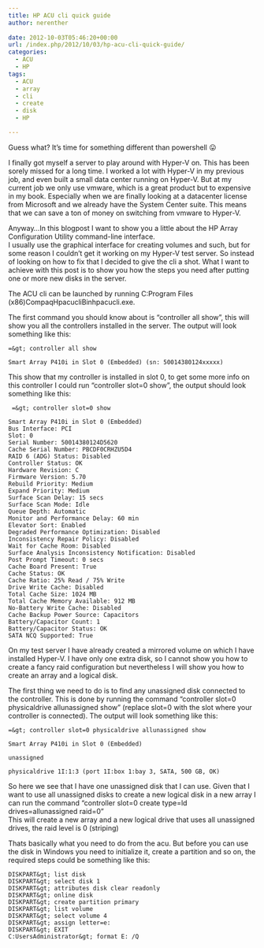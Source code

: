 ```yaml
---
title: HP ACU cli quick guide
author: nerenther
 
date: 2012-10-03T05:46:20+00:00
url: /index.php/2012/10/03/hp-acu-cli-quick-guide/
categories:
  - ACU
  - HP
tags:
  - ACU
  - array
  - cli
  - create
  - disk
  - HP

---
```

Guess what? It&#8217;s time for something different than powershell 😛

I finally got myself a server to play around with Hyper-V on. This has been sorely missed for a long time. I worked a lot with Hyper-V in my previous job, and even built a small data center running on Hyper-V. But at my current job we only use vmware, which is a great product but to expensive in my book. Especially when we are finally looking at a datacenter license from Microsoft and we already have the System Center suite. This means that we can save a ton of money on switching from vmware to Hyper-V.

Anyway&#8230;In this blogpost I want to show you a little about the HP Array Configuration Utility command-line interface.  
I usually use the graphical interface for creating volumes and such, but for some reason I couldn&#8217;t get it working on my Hyper-V test server. So instead of looking on how to fix that I decided to give the cli a shot. What I want to achieve with this post is to show you how the steps you need after putting one or more new disks in the server.

The ACU cli can be launched by running C:Program Files (x86)CompaqHpacucliBinhpacucli.exe.

The first command you should know about is &#8220;controller all show&#8221;, this will show you all the controllers installed in the server. The output will look something like this:

 ```
 =&gt; controller all show 
 ```

 ```
 Smart Array P410i in Slot 0 (Embedded) (sn: 50014380124xxxxx) 
 ```

This show that my controller is installed in slot 0, to get some more info on this controller I could run &#8220;controller slot=0 show&#8221;, the output should look something like this:

 ```
  =&gt; controller slot=0 show

Smart Array P410i in Slot 0 (Embedded)
 Bus Interface: PCI
 Slot: 0
 Serial Number: 50014380124D5620
 Cache Serial Number: PBCDF0CRHZU5D4
 RAID 6 (ADG) Status: Disabled
 Controller Status: OK
 Hardware Revision: C
 Firmware Version: 5.70
 Rebuild Priority: Medium
 Expand Priority: Medium
 Surface Scan Delay: 15 secs
 Surface Scan Mode: Idle
 Queue Depth: Automatic
 Monitor and Performance Delay: 60 min
 Elevator Sort: Enabled
 Degraded Performance Optimization: Disabled
 Inconsistency Repair Policy: Disabled
 Wait for Cache Room: Disabled
 Surface Analysis Inconsistency Notification: Disabled
 Post Prompt Timeout: 0 secs
 Cache Board Present: True
 Cache Status: OK
 Cache Ratio: 25% Read / 75% Write
 Drive Write Cache: Disabled
 Total Cache Size: 1024 MB
 Total Cache Memory Available: 912 MB
 No-Battery Write Cache: Disabled
 Cache Backup Power Source: Capacitors
 Battery/Capacitor Count: 1
 Battery/Capacitor Status: OK
 SATA NCQ Supported: True 
 ```

On my test server I have already created a mirrored volume on which I have installed Hyper-V. I have only one extra disk, so I cannot show you how to create a fancy raid configuration but nevertheless I will show you how to create an array and a logical disk.

The first thing we need to do is to find any unassigned disk connected to the controller. This is done by running the command &#8220;controller slot=0 physicaldrive allunassigned show&#8221; (replace slot=0 with the slot where your controller is connected). The output will look something like this:

 ```
 =&gt; controller slot=0 physicaldrive allunassigned show

Smart Array P410i in Slot 0 (Embedded)

 unassigned

 physicaldrive 1I:1:3 (port 1I:box 1:bay 3, SATA, 500 GB, OK) 
```

So here we see that I have one unassigned disk that I can use. Given that I want to use all unassigned disks to create a new logical disk in a new array I can run the command &#8220;controller slot=0 create type=ld drives=allunassigned raid=0&#8221;  
This will create a new array and a new logical drive that uses all unassigned drives, the raid level is 0 (striping)

Thats basically what you need to do from the acu. But before you can use the disk in Windows you need to initialize it, create a partition and so on, the required steps could be something like this:

 ```
DISKPART&gt; list disk
DISKPART&gt; select disk 1
DISKPART&gt; attributes disk clear readonly
DISKPART&gt; online disk
DISKPART&gt; create partition primary
DISKPART&gt; list volume
DISKPART&gt; select volume 4
DISKPART&gt; assign letter=e:
DISKPART&gt; EXIT
C:UsersAdministrator&gt; format E: /Q 
```

&nbsp;